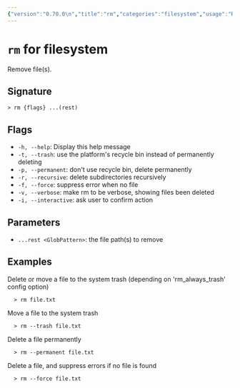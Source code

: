 ```yaml
---
{"version":"0.70.0\n","title":"rm","categories":"filesystem","usage":"Remove file(s).\n"}
---
```

<!-- THIS FILE IS GENERATED BY update_book_commands.cjs USING NUSHELL'S HELP COMMANDS.
REFRAIN FROM EDITING IT MANUALLY.-->
# <code>rm</code> for filesystem

<div class='command-title'>Remove file(s).</div>

## Signature

```> rm {flags} ...(rest)```

## Flags

 * ```-h, --help```: Display this help message
 * ```-t, --trash```: use the platform's recycle bin instead of permanently deleting
 * ```-p, --permanent```: don't use recycle bin, delete permanently
 * ```-r, --recursive```: delete subdirectories recursively
 * ```-f, --force```: suppress error when no file
 * ```-v, --verbose```: make rm to be verbose, showing files been deleted
 * ```-i, --interactive```: ask user to confirm action
## Parameters

 * ```...rest <GlobPattern>```: the file path(s) to remove
## Examples

  Delete or move a file to the system trash (depending on 'rm_always_trash' config option)
```shell
  > rm file.txt
```
  Move a file to the system trash
```shell
  > rm --trash file.txt
```
  Delete a file permanently
```shell
  > rm --permanent file.txt
```
  Delete a file, and suppress errors if no file is found
```shell
  > rm --force file.txt
```



